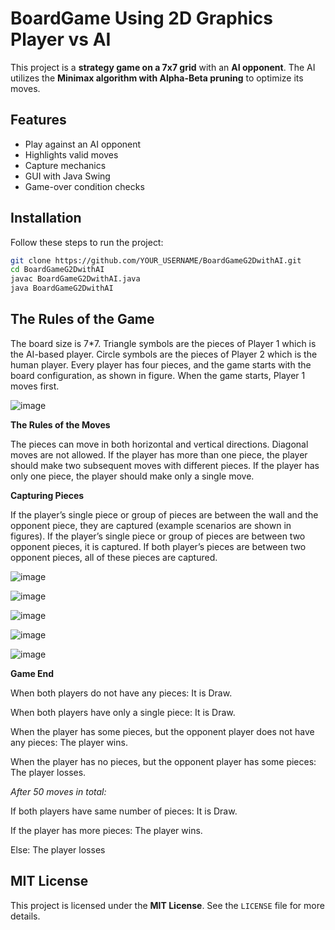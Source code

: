 # BoardGame Using 2D Graphics Player vs AI

This project is a **strategy game on a 7x7 grid** with an **AI opponent**. The AI utilizes the **Minimax algorithm with Alpha-Beta pruning** to optimize its moves.

## Features
-  Play against an AI opponent
-  Highlights valid moves
-  Capture mechanics
-  GUI with Java Swing
-  Game-over condition checks

## Installation
Follow these steps to run the project:

```sh
git clone https://github.com/YOUR_USERNAME/BoardGameG2DwithAI.git
cd BoardGameG2DwithAI
javac BoardGameG2DwithAI.java
java BoardGameG2DwithAI
```

## The Rules of the Game
 The board size is 7*7. Triangle symbols are the pieces of Player 1 which is the AI-based player. 
 Circle symbols are the pieces of Player 2 which is the human player. 
 Every player has four pieces, and the game starts with the board configuration, as shown in figure. 
 When the game starts, Player 1 moves first.

  ![image](https://github.com/user-attachments/assets/21ef7269-f22b-469b-a184-d3dd48a58181)

**The Rules of the Moves**

 The pieces can move in both horizontal and vertical directions. Diagonal moves are not 
allowed. 
If the player has more than one piece, the player should make two subsequent moves 
with different pieces. 
If the player has only one piece, the player should make only a single move.

**Capturing Pieces**

 If the player’s single piece or group of pieces are between the wall and the opponent 
piece, they are captured (example scenarios are shown in figures). 
If the player’s single piece or group of pieces are between two opponent pieces, it is captured. 
If both player’s pieces are between two opponent pieces, all of these pieces are captured.

![image](https://github.com/user-attachments/assets/a9502bd3-682e-4617-870b-3c4751f1b645)

![image](https://github.com/user-attachments/assets/e6194d31-f56e-46cc-98c0-eed04a658dab)

![image](https://github.com/user-attachments/assets/e65bab0d-ff93-4e72-833b-5d1a01c0dab3)

![image](https://github.com/user-attachments/assets/270343f5-b086-46d2-b514-dac22aba59c9)

![image](https://github.com/user-attachments/assets/b6cd21f4-69bc-4549-8b39-97c08d5297fd)



**Game End**
 
 When both players do not have any pieces: It is Draw.
 
 When both players have only a single piece: It is Draw.
 
 When the player has some pieces, but the opponent player does not have any pieces: The player wins.
 
 When the player has no pieces, but the opponent player has some pieces: The player losses.
 
 
 *After 50 moves in total:*
 
   If both players have same number of pieces: It is Draw. 
 
   If the player has more pieces: The player wins.
 
   Else: The player losses

## MIT License
This project is licensed under the **MIT License**. See the `LICENSE` file for more details.

